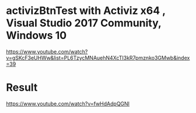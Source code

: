 # activizBtnTest with Activiz x64 , Visual Studio 2017 Community, Windows 10
 https://www.youtube.com/watch?v=gSKcF3eUHWw&list=PL6TzycMNAuehN4XcTI3kR7pmznko3GMwb&index=39
# Result
https://www.youtube.com/watch?v=fwHdAdpQGNI
